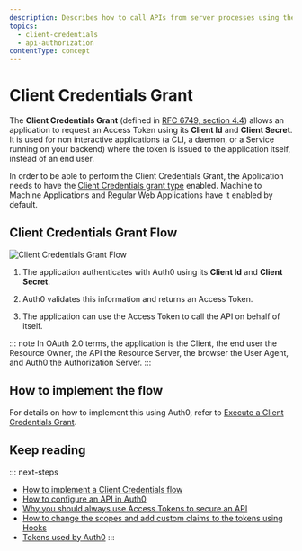 ```yaml
---
description: Describes how to call APIs from server processes using the Client Credentials Grant.
topics:
  - client-credentials
  - api-authorization
contentType: concept
---
```

# Client Credentials Grant

The **Client Credentials Grant** (defined in [RFC 6749, section 4.4](https://tools.ietf.org/html/rfc6749#section-4.4)) allows an application to request an Access Token using its __Client Id__ and __Client Secret__. It is used for non interactive applications (a CLI, a daemon, or a Service running on your backend) where the token is issued to the application itself, instead of an end user.

In order to be able to perform the Client Credentials Grant, the Application needs to have the [Client Credentials grant type](/applications/application-grant-types) enabled. Machine to Machine Applications and Regular Web Applications have it enabled by default. 

## Client Credentials Grant Flow

![Client Credentials Grant Flow](/media/articles/api-auth/client-credentials-grant.png)

1. The application authenticates with Auth0 using its __Client Id__ and __Client Secret__.

1. Auth0 validates this information and returns an Access Token.

1. The application can use the Access Token to call the API on behalf of itself.

::: note
In OAuth 2.0 terms, the application is the Client, the end user the Resource Owner, the API the Resource Server, the browser the User Agent, and Auth0 the Authorization Server.
:::

## How to implement the flow

For details on how to implement this using Auth0, refer to [Execute a Client Credentials Grant](/api-auth/tutorials/client-credentials).

## Keep reading

::: next-steps
- [How to implement a Client Credentials flow](/api-auth/tutorials/client-credentials)
- [How to configure an API in Auth0](/apis)
- [Why you should always use Access Tokens to secure an API](/api-auth/why-use-access-tokens-to-secure-apis)
- [How to change the scopes and add custom claims to the tokens using Hooks](/api-auth/tutorials/client-credentials/customize-with-hooks)
- [Tokens used by Auth0](/tokens)
:::
